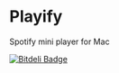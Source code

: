 # Playify
Spotify mini player for Mac


[![Bitdeli Badge](https://d2weczhvl823v0.cloudfront.net/mattjaros/playify/trend.png)](https://bitdeli.com/free "Bitdeli Badge")

